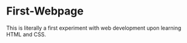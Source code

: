# First-Webpage
This is literally a first experiment with web development upon learning HTML and CSS.
